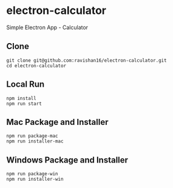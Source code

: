 # electron-calculator
Simple Electron App - Calculator

## Clone
```
git clone git@github.com:ravishan16/electron-calculator.git
cd electron-calculator
```

## Local Run
```
npm install
npm run start
```

## Mac Package and Installer
```
npm run package-mac
npm run installer-mac
```

## Windows Package and Installer
```
npm run package-win
npm run installer-win
```
